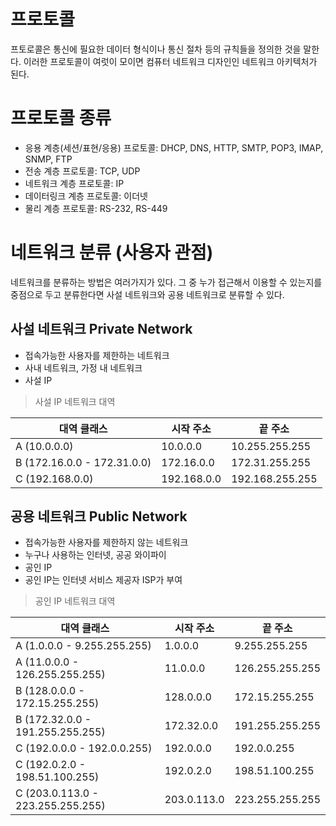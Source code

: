 # 프로토콜
프토로콜은 통신에 필요한 데이터 형식이나 통신 절차 등의 규칙들을 정의한 것을 말한다.
이러한 프로토콜이 여럿이 모이면 컴퓨터 네트워크 디자인인 네트워크 아키텍처가 된다.

# 프로토콜 종류
- 응용 계층(세션/표현/응용) 프로토콜: DHCP, DNS, HTTP, SMTP, POP3, IMAP, SNMP, FTP
- 전송 계층 프로토콜: TCP, UDP
- 네트워크 계층 프로토콜: IP
- 데이터링크 계층 프로토콜: 이더넷
- 물리 계층 프로토콜: RS-232, RS-449

# 네트워크 분류 (사용자 관점)
네트워크를 분류하는 방법은 여러가지가 있다. 그 중 누가 접근해서 이용할 수 있는지를 중점으로 두고 분류한다면 사설 네트워크와 공용 네트워크로 분류할 수 있다.

## 사설 네트워크 Private Network  
- 접속가능한 사용자를 제한하는 네트워크
- 사내 네트워크, 가정 내 네트워크
- 사설 IP

> 사설 IP 네트워크 대역

| 대역 클래스 | 시작 주소      | 끝 주소        |
|-------------|-----------------|-----------------|
| A (10.0.0.0) | 10.0.0.0        | 10.255.255.255  |
| B (172.16.0.0 - 172.31.0.0) | 172.16.0.0      | 172.31.255.255 |
| C (192.168.0.0) | 192.168.0.0     | 192.168.255.255 |


## 공용 네트워크 Public Network
- 접속가능한 사용자를 제한하지 않는 네트워크
- 누구나 사용하는 인터넷, 공공 와이파이
- 공인 IP
- 공인 IP는 인터넷 서비스 제공자 ISP가 부여

> 공인 IP 네트워크 대역

| 대역 클래스 | 시작 주소        | 끝 주소          |
|-------------|-------------------|-------------------|
| A (1.0.0.0 - 9.255.255.255) | 1.0.0.0           | 9.255.255.255   |
| A (11.0.0.0 - 126.255.255.255) | 11.0.0.0        | 126.255.255.255 |
| B (128.0.0.0 - 172.15.255.255) | 128.0.0.0       | 172.15.255.255  |
| B (172.32.0.0 - 191.255.255.255) | 172.32.0.0    | 191.255.255.255 |
| C (192.0.0.0 - 192.0.0.255) | 192.0.0.0        | 192.0.0.255     |
| C (192.0.2.0 - 198.51.100.255) | 192.0.2.0       | 198.51.100.255 |
| C (203.0.113.0 - 223.255.255.255) | 203.0.113.0  | 223.255.255.255|
